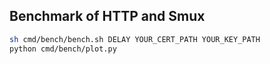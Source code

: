 ## Benchmark of HTTP and Smux

```sh
sh cmd/bench/bench.sh DELAY YOUR_CERT_PATH YOUR_KEY_PATH
python cmd/bench/plot.py
```
